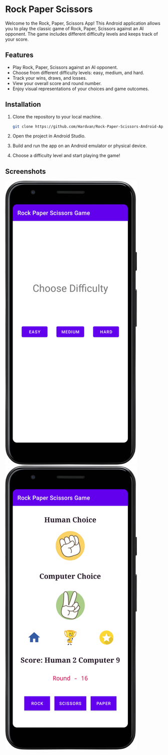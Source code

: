 # Rock Paper Scissors

Welcome to the Rock, Paper, Scissors App! This Android application allows you to play the classic
game of Rock, Paper, Scissors against an AI opponent. The game includes different difficulty levels
and keeps track of your score.

## Features

- Play Rock, Paper, Scissors against an AI opponent.
- Choose from different difficulty levels: easy, medium, and hard.
- Track your wins, draws, and losses.
- View your overall score and round number.
- Enjoy visual representations of your choices and game outcomes.

## Installation

1. Clone the repository to your local machine.

    ```bash
    git clone https://github.com/Hardvan/Rock-Paper-Scissors-Android-App.git
    ```

2. Open the project in Android Studio.

3. Build and run the app on an Android emulator or physical device.

4. Choose a difficulty level and start playing the game!

## Screenshots

<img alt="Screenshot 1" src="./images/img1.png" width="420"/>

<img alt="Screenshot 2" src="./images/img2.png" width="420"/>
